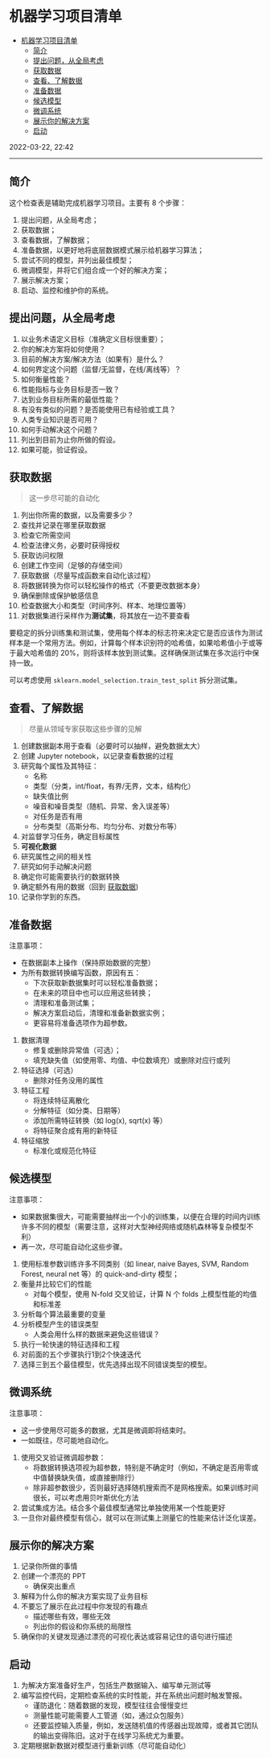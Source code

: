 # 机器学习项目清单

- [机器学习项目清单](#机器学习项目清单)
  - [简介](#简介)
  - [提出问题，从全局考虑](#提出问题从全局考虑)
  - [获取数据](#获取数据)
  - [查看、了解数据](#查看了解数据)
  - [准备数据](#准备数据)
  - [候选模型](#候选模型)
  - [微调系统](#微调系统)
  - [展示你的解决方案](#展示你的解决方案)
  - [启动](#启动)

2022-03-22, 22:42
***

## 简介

这个检查表是辅助完成机器学习项目。主要有 8 个步骤：

1. 提出问题，从全局考虑；
2. 获取数据；
3. 查看数据，了解数据；
4. 准备数据，以更好地将底层数据模式展示给机器学习算法；
5. 尝试不同的模型，并列出最佳模型；
6. 微调模型，并将它们组合成一个好的解决方案；
7. 展示解决方案；
8. 启动、监控和维护你的系统。

## 提出问题，从全局考虑

1. 以业务术语定义目标（准确定义目标很重要）；
2. 你的解决方案将如何使用？
3. 目前的解决方案/解决方法（如果有）是什么？
4. 如何界定这个问题（监督/无监督，在线/离线等）？
5. 如何衡量性能？
6. 性能指标与业务目标是否一致？
7. 达到业务目标所需的最低性能？
8. 有没有类似的问题？是否能使用已有经验或工具？
9. 人类专业知识是否可用？
10. 如何手动解决这个问题？
11. 列出到目前为止你所做的假设。
12. 如果可能，验证假设。

## 获取数据

> 这一步尽可能的自动化

1. 列出你所需的数据，以及需要多少？
2. 查找并记录在哪里获取数据
3. 检查它所需空间
4. 检查法律义务，必要时获得授权
5. 获取访问权限
6. 创建工作空间（足够的存储空间）
7. 获取数据（尽量写成函数来自动化该过程）
8. 将数据转换为你可以轻松操作的格式（不要更改数据本身）
9. 确保删除或保护敏感信息
10. 检查数据大小和类型（时间序列、样本、地理位置等）
11. 对数据集进行采样作为**测试集**，将其放在一边不要查看

要稳定的拆分训练集和测试集，使用每个样本的标志符来决定它是否应该作为测试样本是一个常用方法。例如，计算每个样本识别符的哈希值，如果哈希值小于或等于最大哈希值的 20%，则将该样本放到测试集。这样确保测试集在多次运行中保持一致。

可以考虑使用 `sklearn.model_selection.train_test_split` 拆分测试集。

## 查看、了解数据

> 尽量从领域专家获取这些步骤的见解

1. 创建数据副本用于查看（必要时可以抽样，避免数据太大）
2. 创建 Jupyter notebook，以记录查看数据的过程
3. 研究每个属性及其特征：
   - 名称
   - 类型（分类，int/float，有界/无界，文本，结构化）
   - 缺失值比例
   - 噪音和噪音类型（随机、异常、舍入误差等）
   - 对任务是否有用
   - 分布类型（高斯分布、均匀分布、对数分布等）
4. 对监督学习任务，确定目标属性
5. **可视化数据**
6. 研究属性之间的相关性
7. 研究如何手动解决问题
8. 确定你可能需要执行的数据转换
9. 确定额外有用的数据（回到 [获取数据](#获取数据))
10. 记录你学到的东西。

## 准备数据

注意事项：

- 在数据副本上操作（保持原始数据的完整）
- 为所有数据转换编写函数，原因有五：
  - 下次获取新数据集时可以轻松准备数据；
  - 在未来的项目中也可以应用这些转换；
  - 清理和准备测试集；
  - 解决方案启动后，清理和准备新数据实例；
  - 更容易将准备选项作为超参数。

1. 数据清理
   - 修复或删除异常值（可选）；
   - 填充缺失值（如使用零、均值、中位数填充）或删除对应行或列
2. 特征选择（可选）
   - 删除对任务没用的属性
3. 特征工程
   - 将连续特征离散化
   - 分解特征（如分类、日期等）
   - 添加所需特征转换（如 log(x), sqrt(x) 等）
   - 将特征聚合成有用的新特征
4. 特征缩放
   - 标准化或规范化特征

## 候选模型

注意事项：

- 如果数据集很大，可能需要抽样出一个小的训练集，以便在合理的时间内训练许多不同的模型（需要注意，这样对大型神经网络或随机森林等复杂模型不利）
- 再一次，尽可能自动化这些步骤。

1. 使用标准参数训练许多不同类别（如 linear, naive Bayes, SVM, Random Forest, neural net 等）的 quick-and-dirty 模型；
2. 衡量并比较它们的性能
   - 对每个模型，使用 N-fold 交叉验证，计算 N 个 folds 上模型性能的均值和标准差
3. 分析每个算法最重要的变量
4. 分析模型产生的错误类型
   - 人类会用什么样的数据来避免这些错误？
5. 执行一轮快速的特征选择和工程
6. 对前面的五个步骤执行1到2个快速迭代
7. 选择三到五个最佳模型，优先选择出现不同错误类型的模型。

## 微调系统

注意事项：

- 这一步使用尽可能多的数据，尤其是微调即将结束时。
- 一如既往，尽可能地自动化。

1. 使用交叉验证微调超参数：
   - 将数据转换选项视为超参数，特别是不确定时（例如，不确定是否用零或中值替换缺失值，或直接删除行）
   - 除非超参数很少，否则最好选择随机搜索而不是网格搜索。如果训练时间很长，可以考虑用贝叶斯优化方法
2. 尝试集成方法。结合多个最佳模型通常比单独使用某一个性能更好
3. 一旦你对最终模型有信心，就可以在测试集上测量它的性能来估计泛化误差。

## 展示你的解决方案

1. 记录你所做的事情
2. 创建一个漂亮的 PPT
   - 确保突出重点
3. 解释为什么你的解决方案实现了业务目标
4. 不要忘了展示在此过程中你发现的有趣点
   - 描述哪些有效，哪些无效
   - 列出你的假设和你系统的局限性
5. 确保你的关键发现通过漂亮的可视化表达或容易记住的语句进行描述

## 启动

1. 为解决方案准备好生产，包括生产数据输入、编写单元测试等
2. 编写监控代码，定期检查系统的实时性能，并在系统出问题时触发警报。
   - 谨防退化：随着数据的发现，模型往往会慢慢变烂
   - 测量性能可能需要人工管道（如，通过众包服务）
   - 还要监控输入质量，例如，发送随机值的传感器出现故障，或者其它团队的输出变得陈旧。这对于在线学习系统尤为重要。
3. 定期根据新数据对模型进行重新训练（尽可能自动化）
